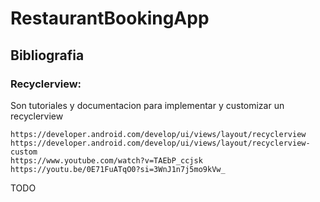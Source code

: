 # RestaurantBookingApp

## Bibliografia
### Recyclerview:

   Son tutoriales y documentacion para implementar y customizar un recyclerview
   
    
    https://developer.android.com/develop/ui/views/layout/recyclerview
    https://developer.android.com/develop/ui/views/layout/recyclerview-custom
    https://www.youtube.com/watch?v=TAEbP_ccjsk
    https://youtu.be/0E71FuATqO0?si=3WnJ1n7j5mo9kVw_
TODO
 
